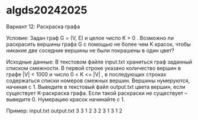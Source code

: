 # algds20242025
Вариант 12: Раскраска графа

Условие:
Задан граф G = (V, E) и целое число K > 0 . Возможно ли раскрасить вершины графа G
с помощью не более чем K красок, чтобы никакие две соседние вершины не были
покрашены в один цвет?

Исходные данные:
В текстовом файле input.txt храниться граф заданный списком смежности. В первой строке
указано количество вершин в графе |V| < 1000 и число 0 < K <= |V| , в последующих
строках содержаться списки номеров смежных вершин. Вершины нумеруются, начиная с 1.
Выведите в текстовый файл output.txt цвета вершин, если существует K-раскраска графа.
Если такой раскраски не существует – выведите 0. Нумерацию красок начинайте с 1.

Пример:
input.txt         output.txt
3 3               1 2 3
2 3
1 3
1 2